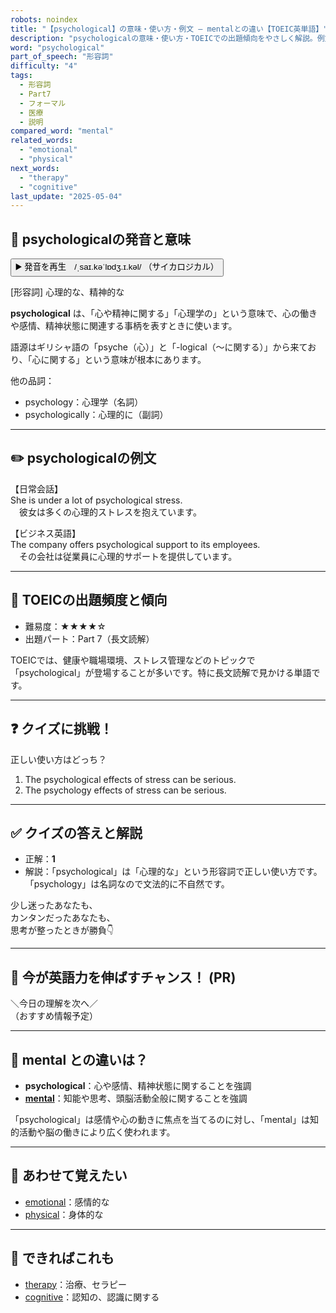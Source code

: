 ```yaml
---
robots: noindex
title: "【psychological】の意味・使い方・例文 ― mentalとの違い【TOEIC英単語】"
description: "psychologicalの意味・使い方・TOEICでの出題傾向をやさしく解説。例文・クイズ付きでmentalとの違いもわかりやすく学べます。"
word: "psychological"
part_of_speech: "形容詞"
difficulty: "4"
tags:
  - 形容詞
  - Part7
  - フォーマル
  - 医療
  - 説明
compared_word: "mental"
related_words:
  - "emotional"
  - "physical"
next_words:
  - "therapy"
  - "cognitive"
last_update: "2025-05-04"
---
```


## 🔰 psychologicalの発音と意味

<button class="play-audio" onclick="playTTS('psychological')">
  <span class="play-audio-main">
    ▶️ 発音を再生　/ˌsaɪ.kəˈlɒdʒ.ɪ.kəl/
  </span>
  <span class="play-audio-sub">
    （サイカロジカル）
  </span>
</button>

[形容詞] 心理的な、精神的な

**psychological** は、「心や精神に関する」「心理学の」という意味で、心の働きや感情、精神状態に関連する事柄を表すときに使います。

語源はギリシャ語の「psyche（心）」と「-logical（～に関する）」から来ており、「心に関する」という意味が根本にあります。

他の品詞：  
- psychology：心理学（名詞）
- psychologically：心理的に（副詞）

---

## ✏️ psychologicalの例文

【日常会話】  
She is under a lot of psychological stress.  
　彼女は多くの心理的ストレスを抱えています。

【ビジネス英語】  
The company offers psychological support to its employees.  
　その会社は従業員に心理的サポートを提供しています。

---

## 🎯 TOEICの出題頻度と傾向

- 難易度：★★★★☆
- 出題パート：Part 7（長文読解）

TOEICでは、健康や職場環境、ストレス管理などのトピックで「psychological」が登場することが多いです。特に長文読解で見かける単語です。

---

## ❓ クイズに挑戦！

正しい使い方はどっち？

1. The psychological effects of stress can be serious.  
2. The psychology effects of stress can be serious.

---

## ✅ クイズの答えと解説

- 正解：**1**
- 解説：「psychological」は「心理的な」という形容詞で正しい使い方です。「psychology」は名詞なので文法的に不自然です。

少し迷ったあなたも、  
カンタンだったあなたも、  
思考が整ったときが勝負👇️

---

## 🚀 今が英語力を伸ばすチャンス！ (PR)

<div class="info-center">
＼今日の理解を次へ／<br>  
（おすすめ情報予定）
</div>

---

## 🤔  mental との違いは？

- **psychological**：心や感情、精神状態に関することを強調
- **[mental](/word/mental/)**：知能や思考、頭脳活動全般に関することを強調

「psychological」は感情や心の動きに焦点を当てるのに対し、「mental」は知的活動や脳の働きにより広く使われます。

---

## 🧩 あわせて覚えたい

- [emotional](/word/emotional/)：感情的な
- [physical](/word/physical/)：身体的な

---

## 📖 できればこれも

- [therapy](/word/therapy/)：治療、セラピー
- [cognitive](/word/cognitive/)：認知の、認識に関する

<!-- cvid: aid33_bid45 -->
